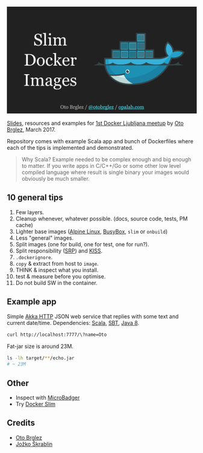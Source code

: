 [![Slides](./slides.png)][slides]

[Slides][slides], resources and examples for [1st Docker Ljubljana meetup][docker-meetup] by [Oto Brglez][otobrglez], March 2017.

Repository comes with example Scala app and bunch of Dockerfiles where each of the tips is implemented and demonstrated.

> Why Scala? Example needed to be complex enough and big enough to matter. If you write apps in C/C++/Go or some other low level compiled language where result is single binary your images would obviously be much smaller.

## 10 general tips

1. Few layers.
2. Cleanup whenever, whatever possible. (docs, source code, tests, PM cache)
3. Lighter base images ([Alpine Linux][alpine], [BusyBox][busybox], `slim` or `onbuild`)
4. Less "general" images.
5. Split images (one for build, one for test, one for run?).
6. Split responsibility ([SRP][srp]) and [KISS][kiss].
7. `.dockerignore`.
8. `copy` & extract from host to `image`.
9. THINK & inspect what you install.
10. test & measure before you optimise.
11. Do not build SW in the container.

## Example app

Simple [Akka HTTP][akka-http] JSON web service that replies with some text and current date/time. Dependencies: [Scala], [SBT], [Java 8][java].

```bash
curl http://localhost:7777/\?name=Oto
```

Fat-jar size is around 23M.
```bash
ls -lh target/**/echo.jar
# ~ 23M
```

## Other

- Inspect with [MicroBadger](https://microbadger.com)
- Try [Docker Slim](https://github.com/docker-slim/docker-slim)

## Credits

- [Oto Brglez](https://github.com/otobrglez)
- [Jožko Škrablin](https://github.com/jozko)

[otobrglez]: https://github.com/otobrglez
[docker-meetup]: https://www.meetup.com/Docker-Ljubljana/events/237617613/
[alpine]: https://hub.docker.com/_/alpine/
[akka-http]: http://doc.akka.io/docs/akka-http/current/scala.html
[java]: https://www.java.com/
[scala]: https://www.scala-lang.org/
[sbt]: http://www.scala-sbt.org/
[busybox]: https://hub.docker.com/_/busybox/
[srp]: https://en.wikipedia.org/wiki/Single_responsibility_principle
[kiss]: https://en.wikipedia.org/wiki/KISS_principle
[slides]: https://docs.google.com/presentation/d/1K0DHW31W5cj1d9hxzAn0sDSKntGpDVdaUzUy1HKZ1XU/edit?usp=sharing


